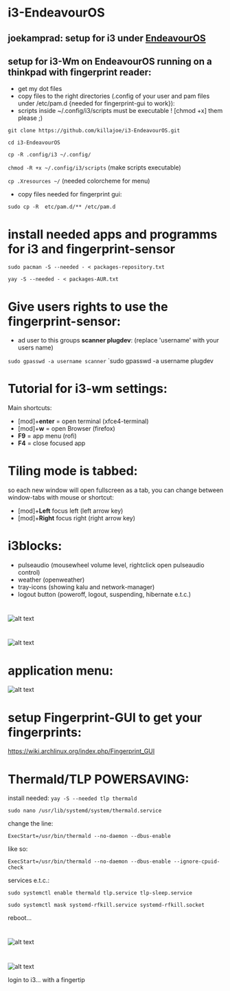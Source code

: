 # i3-EndeavourOS
## joekamprad: setup for i3 under [EndeavourOS](https://endeavouros.com)
## setup for i3-Wm on EndeavourOS running on a thinkpad with fingerprint reader:

* get my dot files
* copy files to the right directories (.config of your user and pam files under /etc/pam.d {needed for fingerprint-gui to work}):
* scripts inside ~/.config/i3/scripts must be executable ! [chmod +x] them please ;)

`git clone https://github.com/killajoe/i3-EndeavourOS.git`

`cd i3-EndeavourOS`

`cp -R .config/i3 ~/.config/`

`chmod -R +x ~/.config/i3/scripts` (make scripts executable)

`cp .Xresources ~/` (needed colorcheme for menu)

* copy files needed for fingerprint gui:

`sudo cp -R  etc/pam.d/** /etc/pam.d`


# install needed apps and programms for i3 and fingerprint-sensor

`sudo pacman -S --needed - < packages-repository.txt`

`yay -S --needed - < packages-AUR.txt`

# Give users rights to use the fingerprint-sensor:
* ad user to this groups **scanner plugdev**: (replace 'username' with your users name)

`sudo gpasswd -a username scanner`
`sudo gpasswd -a username plugdev

# Tutorial for i3-wm settings:

Main shortcuts:

* [mod]+**enter** = open terminal (xfce4-terminal)
* [mod]+**w** =  open Browser (firefox)
* **F9** =  app menu (rofi)
* **F4** =  close focused app

# Tiling mode is tabbed: 
so each new window will open fullscreen as a tab, you can change between window-tabs with mouse or shortcut:
* [mod]+**Left** focus left (left arrow key)
* [mod]+**Right** focus right (right arrow key)

# i3blocks:
* pulseaudio (mousewheel volume level, rightclick open pulseaudio control)
* weather (openweather)
* tray-icons (showing kalu and network-manager)
* logout button (poweroff, logout, suspending, hibernate e.t.c.)
#
![alt text](https://raw.githubusercontent.com/killajoe/i3-EndeavourOS/master/panel.png "i3blocks")
#
![alt text](https://raw.githubusercontent.com/killajoe/i3-EndeavourOS/master/logoutmenu.png "logout-menu")

# application menu:
![alt text](https://raw.githubusercontent.com/killajoe/i3-EndeavourOS/master/appmenu.png "application-menu")


#

# setup Fingerprint-GUI to get your fingerprints:
https://wiki.archlinux.org/index.php/Fingerprint_GUI

# Thermald/TLP POWERSAVING:

install needed: `yay -S --needed tlp thermald`

`sudo nano /usr/lib/systemd/system/thermald.service`

change the line:

`ExecStart=/usr/bin/thermald --no-daemon --dbus-enable`

like so:

`ExecStart=/usr/bin/thermald --no-daemon --dbus-enable --ignore-cpuid-check`

services e.t.c.:

`sudo systemctl enable thermald tlp.service tlp-sleep.service`

`sudo systemctl mask systemd-rfkill.service systemd-rfkill.socket`

reboot... 
#
![alt text](https://raw.githubusercontent.com/killajoe/i3-EndeavourOS/master/greeter.png "slick-greeter")
#
![alt text](https://raw.githubusercontent.com/killajoe/i3-EndeavourOS/master/2019-09-08-223630_1024x768_scrot.png "i3-running")

login to i3... with a fingertip
